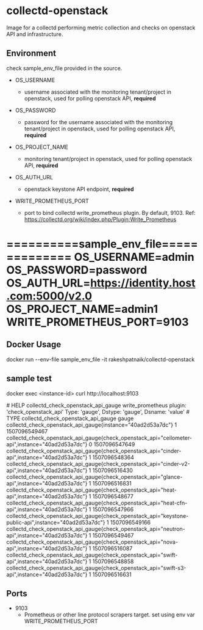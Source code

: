 collectd-openstack
============

Image for a collectd performing metric collection and checks on openstack API and infrastructure.

## Environment

check sample_env_file provided in the source. 

* OS_USERNAME 
  - username associated with the monitoring tenant/project in openstack, used for polling openstack API, **required**

* OS_PASSWORD
  - password for the username associated with the monitoring tenant/project in openstack, used for polling openstack API, **required**

* OS_PROJECT_NAME
  - monitoring tenant/project in openstack, used for polling openstack API, **required**

* OS_AUTH_URL
  - openstack keystone API endpoint, **required**

* WRITE_PROMETHEUS_PORT
  - port to bind collectd write_prometheus plugin. By default, 9103. Ref: https://collectd.org/wiki/index.php/Plugin:Write_Prometheus

==========sample_env_file==============
OS_USERNAME=admin
OS_PASSWORD=password
OS_AUTH_URL=https://identity.host.com:5000/v2.0
OS_PROJECT_NAME=admin1
WRITE_PROMETHEUS_PORT=9103
=======================================

## Docker Usage

docker run --env-file sample_env_file -it rakeshpatnaik/collectd-openstack

## sample test
docker exec \<instance-id\> curl http://localhost:9103 

\# HELP collectd_check_openstack_api_gauge write_prometheus plugin: 'check_openstack_api' Type: 'gauge', Dstype: 'gauge', Dsname: 'value'
\# TYPE collectd_check_openstack_api_gauge gauge
collectd_check_openstack_api_gauge{instance="40ad2d53a7dc"} 1 1507096549467
collectd_check_openstack_api_gauge{check_openstack_api="ceilometer-api",instance="40ad2d53a7dc"} 0 1507096547649
collectd_check_openstack_api_gauge{check_openstack_api="cinder-api",instance="40ad2d53a7dc"} 1 1507096548364
collectd_check_openstack_api_gauge{check_openstack_api="cinder-v2-api",instance="40ad2d53a7dc"} 1 1507096516430
collectd_check_openstack_api_gauge{check_openstack_api="glance-api",instance="40ad2d53a7dc"} 1 1507096516831
collectd_check_openstack_api_gauge{check_openstack_api="heat-api",instance="40ad2d53a7dc"} 1 1507096548677
collectd_check_openstack_api_gauge{check_openstack_api="heat-cfn-api",instance="40ad2d53a7dc"} 1 1507096547966
collectd_check_openstack_api_gauge{check_openstack_api="keystone-public-api",instance="40ad2d53a7dc"} 1 1507096549166
collectd_check_openstack_api_gauge{check_openstack_api="neutron-api",instance="40ad2d53a7dc"} 1 1507096549467
collectd_check_openstack_api_gauge{check_openstack_api="nova-api",instance="40ad2d53a7dc"} 1 1507096516087
collectd_check_openstack_api_gauge{check_openstack_api="swift-api",instance="40ad2d53a7dc"} 1 1507096548858
collectd_check_openstack_api_gauge{check_openstack_api="swift-s3-api",instance="40ad2d53a7dc"} 1 1507096516631


## Ports

* 9103 
  - Prometheus or other line protocol scrapers target. set using env var WRITE_PROMETHEUS_PORT
